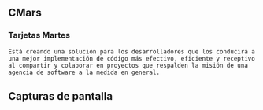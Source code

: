 ## CMars 



### Tarjetas Martes 
    Está creando una solución para los desarrolladores que los conducirá a una mejor implementación de código más efectivo, eficiente y receptivo al compartir y colaborar en proyectos que respalden la misión de una agencia de software a la medida en general.
    
    
## Capturas de pantalla



